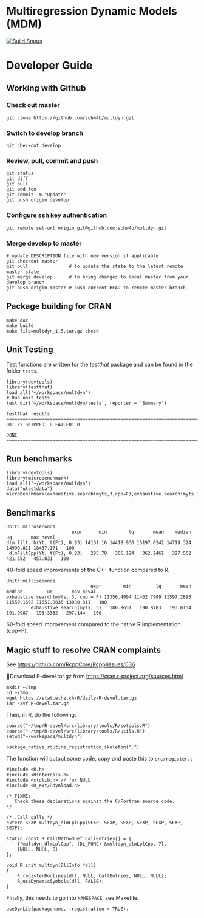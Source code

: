 # Multiregression Dynamic Models (MDM)
[![Build Status](https://travis-ci.org/schw4b/multdyn.png?branch=develop)](https://travis-ci.org/schw4b/multdyn)

# Developer Guide

## Working with Github

### Check out master
    git clone https://github.com/schw4b/multdyn.git

### Switch to develop branch
    git checkout develop

### Review, pull, commit and push
    git status
    git diff
    git pull
    git add foo
    git commit -m "Update"
    git push origin develop

### Configure ssh key authentication
    git remote set-url origin git@github.com:schw4b/multdyn.git

### Merge develop to master
    # update DESCRIPTION file with new version if applicable
    git checkout master
    git pull               # to update the state to the latest remote master state
    git merge develop      # to bring changes to local master from your develop branch
    git push origin master # push current HEAD to remote master branch

## Package building for CRAN
    make doc
    make build
    make file=multdyn_1.5.tar.gz check

## Unit Testing
Test functions are written for the *testthat* package and can be found in the folder `tests`.

    library(devtools)
    library(testthat)
    load_all('~/workspace/multdyn')
    # Run unit tests
    test_dir('~/workspace/multdyn/tests', reporter = 'Summary')

	testthat results ==============================================================================
	OK: 22 SKIPPED: 0 FAILED: 0

	DONE =========================================================================================

## Run benchmarks

    library(devtools)
    library(microbenchmark)
    load_all('~/workspace/multdyn')
    data("utestdata")
    microbenchmark(exhaustive.search(myts,3,cpp=F),exhaustive.search(myts,3))

## Benchmarks
    Unit: microseconds
                            expr      min        lq       mean    median        uq       max neval
    dlm.filt.rh(Yt, t(Ft), 0.93) 14161.16 14418.930 15197.0242 14719.324 14990.811 18437.171   100
     dlmFiltCpp(Yt, t(Ft), 0.93)   285.78   306.124   362.2461   327.562   421.552   457.031   100

40-fold speed improvements of the C++ function compared to R.

    Unit: milliseconds
                                   expr        min         lq       mean     median         uq       max neval
    exhaustive.search(myts, 3, cpp = F) 11356.4994 11462.7909 11597.2890 11559.1692 11651.8035 13080.311   100
             exhaustive.search(myts, 3)   186.8651   190.8783   193.6154   191.9987   193.3332   297.144   100

60-fold speed improvement compared to the native R implementation (cpp=F).

## Magic stuff to resolve CRAN complaints

See https://github.com/RcppCore/Rcpp/issues/636

Download R-devel.tar.gz from https://cran.r-project.org/sources.html
```
mkdir ~/tmp
cd ~/tmp
wget https://stat.ethz.ch/R/daily/R-devel.tar.gz
tar -xvf R-devel.tar.gz
```
Then, in R, do the following:
```
source("~/tmp/R-devel/src/library/tools/R/sotools.R")
source("~/tmp/R-devel/src/library/tools/R/utils.R")
setwd("~/workspace/multdyn")

package_native_routine_registration_skeleton(".")
```
The function will output some code, copy and paste this to `src/register.c`
```
#include <R.h>
#include <Rinternals.h>
#include <stdlib.h> // for NULL
#include <R_ext/Rdynload.h>

/* FIXME:
   Check these declarations against the C/Fortran source code.
*/

/* .Call calls */
extern SEXP multdyn_dlmLplCpp(SEXP, SEXP, SEXP, SEXP, SEXP, SEXP, SEXP);

static const R_CallMethodDef CallEntries[] = {
    {"multdyn_dlmLplCpp", (DL_FUNC) &multdyn_dlmLplCpp, 7},
    {NULL, NULL, 0}
};

void R_init_multdyn(DllInfo *dll)
{
    R_registerRoutines(dll, NULL, CallEntries, NULL, NULL);
    R_useDynamicSymbols(dll, FALSE);
}
```

Finally, this needs to go into `NAMESPACE`, see Makefile.
```
useDynLib(packagename, .registration = TRUE).
```
